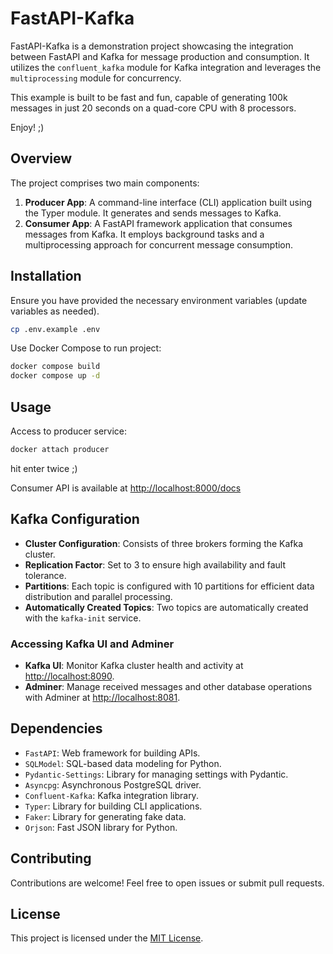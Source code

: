 # FastAPI-Kafka

FastAPI-Kafka is a demonstration project showcasing the integration between FastAPI and Kafka for message production and consumption. It utilizes the `confluent_kafka` module for Kafka integration and leverages the `multiprocessing` module for concurrency.

This example is built to be fast and fun, capable of generating 100k messages in just 20 seconds on a quad-core CPU with 8 processors.

Enjoy! ;)

## Overview

The project comprises two main components:
1. **Producer App**: A command-line interface (CLI) application built using the Typer module. It generates and sends messages to Kafka.
2. **Consumer App**: A FastAPI framework application that consumes messages from Kafka. It employs background tasks and a multiprocessing approach for concurrent message consumption.

## Installation

Ensure you have provided the necessary environment variables (update variables as needed).

```bash
cp .env.example .env
```

Use Docker Compose to run project:

```bash
docker compose build
docker compose up -d
```

## Usage

Access to producer service:

```bash
docker attach producer
```
hit enter twice ;)

Consumer API is available at [http://localhost:8000/docs](http://localhost:8000/docs)

## Kafka Configuration

- **Cluster Configuration**: Consists of three brokers forming the Kafka cluster.
- **Replication Factor**: Set to 3 to ensure high availability and fault tolerance.
- **Partitions**: Each topic is configured with 10 partitions for efficient data distribution and parallel processing.
- **Automatically Created Topics**: Two topics are automatically created with the `kafka-init` service.

### Accessing Kafka UI and Adminer

- **Kafka UI**: Monitor Kafka cluster health and activity at [http://localhost:8090](http://localhost:8090).
- **Adminer**: Manage received messages and other database operations with Adminer at [http://localhost:8081](http://localhost:8081).

## Dependencies

- `FastAPI`: Web framework for building APIs.
- `SQLModel`: SQL-based data modeling for Python.
- `Pydantic-Settings`: Library for managing settings with Pydantic.
- `Asyncpg`: Asynchronous PostgreSQL driver.
- `Confluent-Kafka`: Kafka integration library.
- `Typer`: Library for building CLI applications.
- `Faker`: Library for generating fake data.
- `Orjson`: Fast JSON library for Python.

## Contributing

Contributions are welcome! Feel free to open issues or submit pull requests.

## License

This project is licensed under the [MIT License](LICENSE).
